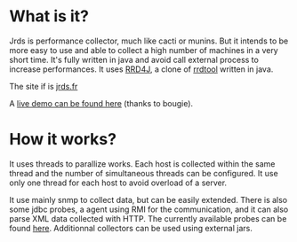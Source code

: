 What is it?
=============

Jrds is performance collector, much like cacti or munins. But it intends to be more easy to use and able to collect a high number of
machines in a very short time. It's fully written in java and avoid call external process to increase performances. It uses [RRD4J](http://code.google.com/p/rrd4j/), a clone of [rrdtool](http://oss.oetiker.ch/rrdtool/|) written in java.

The site if is [jrds.fr](http://jrds.fr)

A [live demo can be found here](http://jrds.appartland.eu/) (thanks to bougie).
      
How it works?
=============

It uses threads to parallize works. Each host is collected within
the same thread and the number of simultaneous threads can be
configured. It use only one thread for each host to avoid overload of a
server.
      
It use mainly snmp to collect data, but can be easily extended. There
is also some jdbc probes, a agent using RMI for the communication, and
it can also parse XML data collected with HTTP. The currently available
probes can be found [here](http://jrds.fr/sourcetype/start). Additionnal
collectors can be used using external jars.

